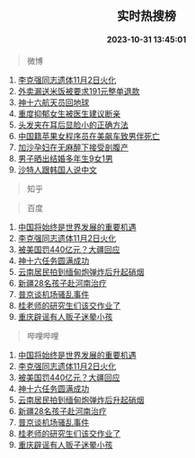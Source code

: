 <div align="center"><h2>实时热搜榜</h2><h4>2023-10-31 13:45:01</h4></div>

> 微博  

1. [李克强同志遗体11月2日火化](https://s.weibo.com/weibo?q=%23%E6%9D%8E%E5%85%8B%E5%BC%BA%E5%90%8C%E5%BF%97%E9%81%97%E4%BD%9311%E6%9C%882%E6%97%A5%E7%81%AB%E5%8C%96%23&t=31&band_rank=1&Refer=top)<br />
2. [外卖漏送米饭被要求191元整单退款](https://s.weibo.com/weibo?q=%23%E5%A4%96%E5%8D%96%E6%BC%8F%E9%80%81%E7%B1%B3%E9%A5%AD%E8%A2%AB%E8%A6%81%E6%B1%82191%E5%85%83%E6%95%B4%E5%8D%95%E9%80%80%E6%AC%BE%23&t=31&band_rank=2&Refer=top)<br />
3. [神十六航天员回地球](https://s.weibo.com/weibo?q=%23%E7%A5%9E%E5%8D%81%E5%85%AD%E8%88%AA%E5%A4%A9%E5%91%98%E5%9B%9E%E5%9C%B0%E7%90%83%23&t=31&band_rank=3&Refer=top)<br />
4. [重度抑郁女生被医生建议断亲](https://s.weibo.com/weibo?q=%23%E9%87%8D%E5%BA%A6%E6%8A%91%E9%83%81%E5%A5%B3%E7%94%9F%E8%A2%AB%E5%8C%BB%E7%94%9F%E5%BB%BA%E8%AE%AE%E6%96%AD%E4%BA%B2%23&t=31&band_rank=4&Refer=top)<br />
5. [头发夹在耳后显脸小的正确方法](https://s.weibo.com/weibo?q=%E5%A4%B4%E5%8F%91%E5%A4%B9%E5%9C%A8%E8%80%B3%E5%90%8E%E6%98%BE%E8%84%B8%E5%B0%8F%E7%9A%84%E6%AD%A3%E7%A1%AE%E6%96%B9%E6%B3%95&t=31&band_rank=5&Refer=top)<br />
6. [中国籍苹果女程序员在美飙车致男伴死亡](https://s.weibo.com/weibo?q=%23%E4%B8%AD%E5%9B%BD%E7%B1%8D%E8%8B%B9%E6%9E%9C%E5%A5%B3%E7%A8%8B%E5%BA%8F%E5%91%98%E5%9C%A8%E7%BE%8E%E9%A3%99%E8%BD%A6%E8%87%B4%E7%94%B7%E4%BC%B4%E6%AD%BB%E4%BA%A1%23&t=31&band_rank=6&Refer=top)<br />
7. [加沙孕妇在无麻醉下接受剖腹产](https://s.weibo.com/weibo?q=%23%E5%8A%A0%E6%B2%99%E5%AD%95%E5%A6%87%E5%9C%A8%E6%97%A0%E9%BA%BB%E9%86%89%E4%B8%8B%E6%8E%A5%E5%8F%97%E5%89%96%E8%85%B9%E4%BA%A7%23&t=31&band_rank=7&Refer=top)<br />
8. [男子晒出结婚多年生9女1男](https://s.weibo.com/weibo?q=%23%E7%94%B7%E5%AD%90%E6%99%92%E5%87%BA%E7%BB%93%E5%A9%9A%E5%A4%9A%E5%B9%B4%E7%94%9F9%E5%A5%B31%E7%94%B7%23&t=31&band_rank=8&Refer=top)<br />
9. [沙特人跟韩国人说中文](https://s.weibo.com/weibo?q=%E6%B2%99%E7%89%B9%E4%BA%BA%E8%B7%9F%E9%9F%A9%E5%9B%BD%E4%BA%BA%E8%AF%B4%E4%B8%AD%E6%96%87&t=31&band_rank=9&Refer=top)<br />

> 知乎  


> 百度  

1. [中国将始终是世界发展的重要机遇](https://www.baidu.com/s?wd=%E4%B8%AD%E5%9B%BD%E5%B0%86%E5%A7%8B%E7%BB%88%E6%98%AF%E4%B8%96%E7%95%8C%E5%8F%91%E5%B1%95%E7%9A%84%E9%87%8D%E8%A6%81%E6%9C%BA%E9%81%87&sa=fyb_news&rsv_dl=fyb_news)<br />
2. [李克强同志遗体11月2日火化](https://www.baidu.com/s?wd=%E6%9D%8E%E5%85%8B%E5%BC%BA%E5%90%8C%E5%BF%97%E9%81%97%E4%BD%9311%E6%9C%882%E6%97%A5%E7%81%AB%E5%8C%96&sa=fyb_news&rsv_dl=fyb_news)<br />
3. [被美国罚440亿元？大疆回应](https://www.baidu.com/s?wd=%E8%A2%AB%E7%BE%8E%E5%9B%BD%E7%BD%9A440%E4%BA%BF%E5%85%83%EF%BC%9F%E5%A4%A7%E7%96%86%E5%9B%9E%E5%BA%94&sa=fyb_news&rsv_dl=fyb_news)<br />
4. [神十六任务圆满成功](https://www.baidu.com/s?wd=%E7%A5%9E%E5%8D%81%E5%85%AD%E4%BB%BB%E5%8A%A1%E5%9C%86%E6%BB%A1%E6%88%90%E5%8A%9F&sa=fyb_news&rsv_dl=fyb_news)<br />
5. [云南居民拍到缅甸炮弹炸后升起硝烟](https://www.baidu.com/s?wd=%E4%BA%91%E5%8D%97%E5%B1%85%E6%B0%91%E6%8B%8D%E5%88%B0%E7%BC%85%E7%94%B8%E7%82%AE%E5%BC%B9%E7%82%B8%E5%90%8E%E5%8D%87%E8%B5%B7%E7%A1%9D%E7%83%9F&sa=fyb_news&rsv_dl=fyb_news)<br />
6. [新疆28名孩子赴河南治疗](https://www.baidu.com/s?wd=%E6%96%B0%E7%96%8628%E5%90%8D%E5%AD%A9%E5%AD%90%E8%B5%B4%E6%B2%B3%E5%8D%97%E6%B2%BB%E7%96%97&sa=fyb_news&rsv_dl=fyb_news)<br />
7. [普京谈机场骚乱事件](https://www.baidu.com/s?wd=%E6%99%AE%E4%BA%AC%E8%B0%88%E6%9C%BA%E5%9C%BA%E9%AA%9A%E4%B9%B1%E4%BA%8B%E4%BB%B6&sa=fyb_news&rsv_dl=fyb_news)<br />
8. [桂老师的研究生们该交作业了](https://www.baidu.com/s?wd=%E6%A1%82%E8%80%81%E5%B8%88%E7%9A%84%E7%A0%94%E7%A9%B6%E7%94%9F%E4%BB%AC%E8%AF%A5%E4%BA%A4%E4%BD%9C%E4%B8%9A%E4%BA%86&sa=fyb_news&rsv_dl=fyb_news)<br />
9. [重庆辟谣有人贩子迷晕小孩](https://www.baidu.com/s?wd=%E9%87%8D%E5%BA%86%E8%BE%9F%E8%B0%A3%E6%9C%89%E4%BA%BA%E8%B4%A9%E5%AD%90%E8%BF%B7%E6%99%95%E5%B0%8F%E5%AD%A9&sa=fyb_news&rsv_dl=fyb_news)<br />

> 哔哩哔哩  

1. [中国将始终是世界发展的重要机遇](https://www.baidu.com/s?wd=%E4%B8%AD%E5%9B%BD%E5%B0%86%E5%A7%8B%E7%BB%88%E6%98%AF%E4%B8%96%E7%95%8C%E5%8F%91%E5%B1%95%E7%9A%84%E9%87%8D%E8%A6%81%E6%9C%BA%E9%81%87&sa=fyb_news&rsv_dl=fyb_news)<br />
2. [李克强同志遗体11月2日火化](https://www.baidu.com/s?wd=%E6%9D%8E%E5%85%8B%E5%BC%BA%E5%90%8C%E5%BF%97%E9%81%97%E4%BD%9311%E6%9C%882%E6%97%A5%E7%81%AB%E5%8C%96&sa=fyb_news&rsv_dl=fyb_news)<br />
3. [被美国罚440亿元？大疆回应](https://www.baidu.com/s?wd=%E8%A2%AB%E7%BE%8E%E5%9B%BD%E7%BD%9A440%E4%BA%BF%E5%85%83%EF%BC%9F%E5%A4%A7%E7%96%86%E5%9B%9E%E5%BA%94&sa=fyb_news&rsv_dl=fyb_news)<br />
4. [神十六任务圆满成功](https://www.baidu.com/s?wd=%E7%A5%9E%E5%8D%81%E5%85%AD%E4%BB%BB%E5%8A%A1%E5%9C%86%E6%BB%A1%E6%88%90%E5%8A%9F&sa=fyb_news&rsv_dl=fyb_news)<br />
5. [云南居民拍到缅甸炮弹炸后升起硝烟](https://www.baidu.com/s?wd=%E4%BA%91%E5%8D%97%E5%B1%85%E6%B0%91%E6%8B%8D%E5%88%B0%E7%BC%85%E7%94%B8%E7%82%AE%E5%BC%B9%E7%82%B8%E5%90%8E%E5%8D%87%E8%B5%B7%E7%A1%9D%E7%83%9F&sa=fyb_news&rsv_dl=fyb_news)<br />
6. [新疆28名孩子赴河南治疗](https://www.baidu.com/s?wd=%E6%96%B0%E7%96%8628%E5%90%8D%E5%AD%A9%E5%AD%90%E8%B5%B4%E6%B2%B3%E5%8D%97%E6%B2%BB%E7%96%97&sa=fyb_news&rsv_dl=fyb_news)<br />
7. [普京谈机场骚乱事件](https://www.baidu.com/s?wd=%E6%99%AE%E4%BA%AC%E8%B0%88%E6%9C%BA%E5%9C%BA%E9%AA%9A%E4%B9%B1%E4%BA%8B%E4%BB%B6&sa=fyb_news&rsv_dl=fyb_news)<br />
8. [桂老师的研究生们该交作业了](https://www.baidu.com/s?wd=%E6%A1%82%E8%80%81%E5%B8%88%E7%9A%84%E7%A0%94%E7%A9%B6%E7%94%9F%E4%BB%AC%E8%AF%A5%E4%BA%A4%E4%BD%9C%E4%B8%9A%E4%BA%86&sa=fyb_news&rsv_dl=fyb_news)<br />
9. [重庆辟谣有人贩子迷晕小孩](https://www.baidu.com/s?wd=%E9%87%8D%E5%BA%86%E8%BE%9F%E8%B0%A3%E6%9C%89%E4%BA%BA%E8%B4%A9%E5%AD%90%E8%BF%B7%E6%99%95%E5%B0%8F%E5%AD%A9&sa=fyb_news&rsv_dl=fyb_news)<br />
